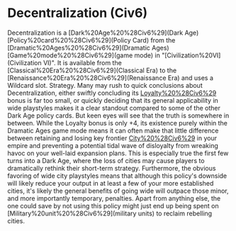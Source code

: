 # Decentralization (Civ6)

Decentralization is a [Dark%20Age%20%28Civ6%29](Dark Age) [Policy%20card%20%28Civ6%29](Policy Card) from the [Dramatic%20Ages%20%28Civ6%29](Dramatic Ages) [Game%20mode%20%28Civ6%29](game mode) in "[Civilization%20VI](Civilization VI)". It is available from the [Classical%20Era%20%28Civ6%29](Classical Era) to the [Renaissance%20Era%20%28Civ6%29](Renaissance Era) and uses a Wildcard slot.
Strategy.
Many may rush to quick conclusions about Decentralization, either swiftly concluding its [Loyalty%20%28Civ6%29](Loyalty) bonus is far too small, or quickly deciding that its general applicability in wide playstyles makes it a clear standout compared to some of the other Dark Age policy cards. But keen eyes will see that the truth is somewhere in between.
While the Loyalty bonus is only +4, its existence purely within the Dramatic Ages game mode means it can often make that little difference between retaining and losing key frontier [City%20%28Civ6%29](cities) in your empire and preventing a potential tidal wave of disloyalty from wreaking havoc on your well-laid expansion plans. This is especially true the first few turns into a Dark Age, where the loss of cities may cause players to dramatically rethink their short-term strategy.
Furthermore, the obvious favoring of wide city playstyles means that although this policy's downside will likely reduce your output in at least a few of your more established cities, it's likely the general benefits of going wide will outpace those minor, and more importantly temporary, penalties. Apart from anything else, the one could save by not using this policy might just end up being spent on [Military%20unit%20%28Civ6%29](military units) to reclaim rebelling cities.